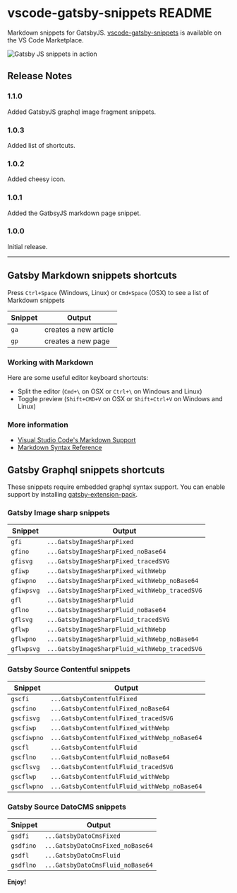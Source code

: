 # vscode-gatsby-snippets README

Markdown snippets for GatsbyJS. [vscode-gatsby-snippets](https://marketplace.visualstudio.com/items?itemName=nickytonline.vscode-gatsby-snippets) is available on the VS Code Marketplace.

![Gatsby JS snippets in action](images/snippet-in-action.gif)

## Release Notes

### 1.1.0

Added GatsbyJS graphql image fragment snippets.

### 1.0.3

Added list of shortcuts.

### 1.0.2

Added cheesy icon.

### 1.0.1

Added the GatbsyJS markdown page snippet.

### 1.0.0

Initial release.

---

## Gatsby Markdown snippets shortcuts

Press `Ctrl+Space` (Windows, Linux) or `Cmd+Space` (OSX) to see a list of Markdown snippets

Snippet | Output
--- | ---
`ga` | creates a new article
`gp` | creates a new page

### Working with Markdown

Here are some useful editor keyboard shortcuts:

- Split the editor (`Cmd+\` on OSX or `Ctrl+\` on Windows and Linux)
- Toggle preview (`Shift+CMD+V` on OSX or `Shift+Ctrl+V` on Windows and Linux)

### More information

- [Visual Studio Code's Markdown Support](http://code.visualstudio.com/docs/languages/markdown)
- [Markdown Syntax Reference](https://help.github.com/articles/markdown-basics/)

## Gatsby Graphql snippets shortcuts

These snippets require embedded graphql syntax support. You can enable support by installing [gatsby-extension-pack](https://marketplace.visualstudio.com/items?itemName=nickytonline.gatsby-extension-pack).
### Gatsby Image sharp snippets

Snippet | Output
--- | ---
`gfi` | `...GatsbyImageSharpFixed`
`gfino` | `...GatsbyImageSharpFixed_noBase64`
`gfisvg` | `...GatsbyImageSharpFixed_tracedSVG`
`gfiwp` | `...GatsbyImageSharpFixed_withWebp`
`gfiwpno` | `...GatsbyImageSharpFixed_withWebp_noBase64`
`gfiwpsvg` | `...GatsbyImageSharpFixed_withWebp_tracedSVG`
`gfl` | `...GatsbyImageSharpFluid`
`gflno` | `...GatsbyImageSharpFluid_noBase64`
`gflsvg` | `...GatsbyImageSharpFluid_tracedSVG`
`gflwp` | `...GatsbyImageSharpFluid_withWebp`
`gflwpno` |`...GatsbyImageSharpFluid_withWebp_noBase64`
`gflwpsvg` | `...GatsbyImageSharpFluid_withWebp_tracedSVG`

### Gatsby Source Contentful snippets

Snippet | Output
--- | ---
`gscfi` | `...GatsbyContentfulFixed`
`gscfino` | `...GatsbyContentfulFixed_noBase64`
`gscfisvg` | `...GatsbyContentfulFixed_tracedSVG`
`gscfiwp` | `...GatsbyContentfulFixed_withWebp`
`gscfiwpno` | `...GatsbyContentfulFixed_withWebp_noBase64`
`gscfl` | `...GatsbyContentfulFluid`
`gscflno` | `...GatsbyContentfulFluid_noBase64`
`gscflsvg` | `...GatsbyContentfulFluid_tracedSVG`
`gscflwp` | `...GatsbyContentfulFluid_withWebp`
`gscflwpno` | `...GatsbyContentfulFluid_withWebp_noBase64`

### Gatsby Source DatoCMS snippets

Snippet | Output
--- | ---
`gsdfi` | `...GatsbyDatoCmsFixed`
`gsdfino` | `...GatsbyDatoCmsFixed_noBase64`
`gsdfl` | `...GatsbyDatoCmsFluid`
`gsdflno` | `...GatsbyDatoCmsFluid_noBase64`

**Enjoy!**
